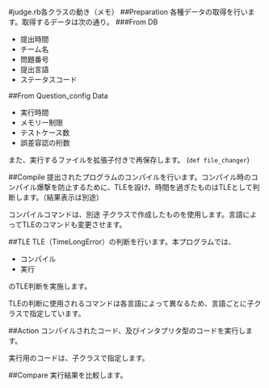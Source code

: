 #judge.rb各クラスの動き（メモ）
##Preparation
各種データの取得を行います。取得するデータは次の通り。
###From DB
 * 提出時間
 * チーム名
 * 問題番号
 * 提出言語
 * ステータスコード

##From Question_config Data
 * 実行時間
 * メモリー制限
 * テストケース数
 * 誤差容認の桁数

また、実行するファイルを拡張子付きで再保存します。 (`def file_changer`)

##Compile
提出されたプログラムのコンパイルを行います。コンパイル時のコンパイル爆撃を防止するために、TLEを設け、時間を過ぎたものはTLEとして判断します。（結果表示は別途）

コンパイルコマンドは、別途 子クラスで作成したものを使用します。言語によってTLEのコマンドも変更させます。

##TLE
TLE（TimeLongError）の判断を行います。本プログラムでは、
 
 * コンパイル
 * 実行

のTLE判断を実施します。 

TLEの判断に使用されるコマンドは各言語によって異なるため、言語ごとに子クラスで指定しています。

##Action
コンパイルされたコード、及びインタプリタ型のコードを実行します。

実行用のコードは、子クラスで指定します。

##Compare
実行結果を比較します。